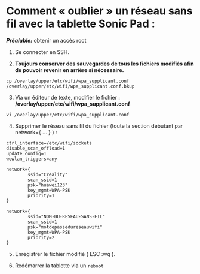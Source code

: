 # Comment « oublier » un réseau sans fil avec la tablette Sonic Pad :

***Préalable:*** obtenir un accès root

1. Se connecter en SSH.

2. **Toujours conserver des sauvegardes de tous les fichiers modifiés afin de pouvoir revenir en arrière si nécessaire.**

`cp /overlay/upper/etc/wifi/wpa_supplicant.conf /overlay/upper/etc/wifi/wpa_supplicant.conf.bkup`

3. Via un éditeur de texte, modifier le fichier : **/overlay/upper/etc/wifi/wpa_supplicant.conf**

`vi /overlay/upper/etc/wifi/wpa_supplicant.conf`

4. Supprimer le réseau sans fil du fichier (toute la section débutant par network={ … } ) :
```
ctrl_interface=/etc/wifi/sockets
disable_scan_offload=1
update_config=1
wowlan_triggers=any

network={
        ssid="Creality"
        scan_ssid=1
        psk="huawei123"
        key_mgmt=WPA-PSK
        priority=1
}

network={
        ssid="NOM-DU-RESEAU-SANS-FIL"
        scan_ssid=1
        psk="motdepassedureseauwifi"
        key_mgmt=WPA-PSK
        priority=2
}

```
5. Enregistrer le fichier modifié ( ESC :wq ).

6. Redémarrer la tablette via un `reboot`
